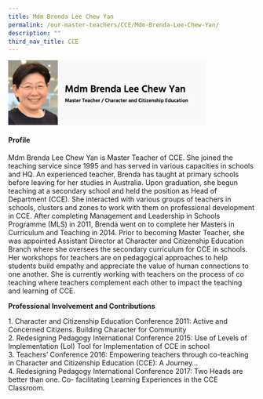 ```yaml
---
title: Mdm Brenda Lee Chew Yan
permalink: /our-master-teachers/CCE/Mdm-Brenda-Lee-Chew-Yan/
description: ""
third_nav_title: CCE
---
```

<img src="/images/mt89.png" style="width:80%">

#### Profile

Mdm Brenda Lee Chew Yan is Master Teacher of CCE. She joined the teaching service since 1995 and has served in various capacities in schools and HQ. An experienced teacher, Brenda has taught at primary schools before leaving for her studies in Australia. Upon graduation, she begun teaching at a secondary school and held the position as Head of Department (CCE). She interacted with various groups of teachers in schools, clusters and zones to work with them on professional development in CCE. After completing Management and Leadership in Schools Programme (MLS) in 2011, Brenda went on to complete her Masters in Curriculum and Teaching in 2014. Prior to becoming Master Teacher, she was appointed Assistant Director at Character and Citizenship Education Branch where she oversees the secondary curriculum for CCE in schools. Her workshops for teachers are on pedagogical approaches to help students build empathy and appreciate the value of human connections to one another. She is currently working with teachers on the process of co teaching where teachers complement each other to impact the teaching and learning of CCE.   
  

**Professional Involvement and Contributions**

1\.  Character and Citizenship Education Conference 2011: Active and Concerned Citizens. Building Character for Community <br>
2.  Redesigning Pedagogy International Conference 2015: Use of Levels of Implementation (LoI) Tool for Implementation of CCE in school<br>
3.  Teachers’ Conference 2016: Empowering teachers through co-teaching in Character and Citizenship Education (CCE): A Journey… <br>4. Redesigning Pedagogy International Conference 2017: Two Heads are better than one. Co- facilitating Learning Experiences in the CCE Classroom.